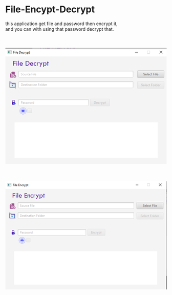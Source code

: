 # File-Encypt-Decrypt
this application get file and password then encrypt it,<br>
and you can with using that password decrypt that.<br>
<br><br><br>
![Screenshot](decrypt.png)<br>
<br>
<br>
<br>
![Screenshot](encrypt.png)
